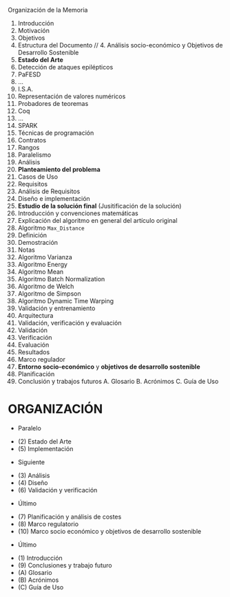 Organización de la Memoria

1. Introducción
 1. Motivación
 2. Objetivos
 3. Estructura del Documento
 // 4. Análisis socio-económico y Objetivos de Desarrollo Sostenible
2. **Estado del Arte**
 1. Detección de ataques epilépticos
  1. PaFESD
  2. ...
 2. I.S.A.
 3. Representación de valores numéricos
 4. Probadores de teoremas
  1. Coq
  2. ...
  3. SPARK
 5. Técnicas de programación
  1. Contratos
  2. Rangos
  3. Paralelismo
3. Análisis
 1. **Planteamiento del problema**
 2. Casos de Uso
 3. Requisitos
 4. Análisis de Requisitos
4. Diseño e implementación
 1. **Estudio de la solución final** (Jusitificación de la solución)
  1. Introducción y convenciones matemáticas
  2. Explicación del algoritmo en general del artículo original
  3. Algoritmo `Max_Distance`
   1. Definición
   2. Demostración
   3. Notas
  4. Algoritmo Varianza
  5. Algoritmo Energy
  6. Algoritmo Mean
  7. Algoritmo Batch Normalization
  8. Algoritmo de Welch
  9. Algoritmo de Simpson
  10. Algoritmo Dynamic Time Warping
  11. Validación y entrenamiento
 2. Arquitectura
5. Validación, verificación y evaluación
 1. Validación
 2. Verificación
 3. Evaluación
  1. Resultados
6. Marco regulador
7. **Entorno socio-económico** y **objetivos de desarrollo sostenible**
8. Planificación
9. Conclusión y trabajos futuros
A. Glosario
B. Acrónimos
C. Guía de Uso

# ORGANIZACIÓN

* Paralelo
 - (2) Estado del Arte
 - (5) Implementación

* Siguiente
 - (3) Análisis
 - (4) Diseño
 - (6) Validación y verificación

* Último
 - (7) Planificación y análisis de costes
 - (8) Marco regulatorio
 - (10) Marco socio económico y objetivos de desarrollo sostenible

* Último
 - (1) Introducción
 - (9) Conclusiones y trabajo futuro
 - (A) Glosario
 - (B) Acrónimos
 - (C) Guía de Uso
